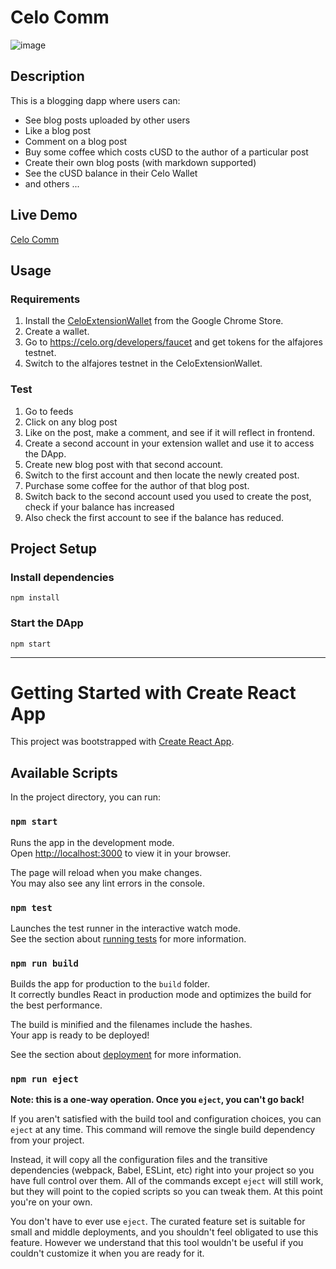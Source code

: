 # Celo Comm
![image](https://user-images.githubusercontent.com/64266194/167259237-6452e575-3657-4dd4-8279-61edc969ef4c.png)

## Description
This is a blogging dapp where users can: 
- See blog posts uploaded by other users
- Like a blog post
- Comment on a blog post
- Buy some coffee which costs cUSD to the author of a particular post
- Create their own blog posts (with markdown supported)
- See the cUSD balance in their Celo Wallet
- and others ...

## Live Demo
[Celo Comm](https://princeibs.github.io/celo-comm/)

## Usage 
### Requirements
1. Install the [CeloExtensionWallet](https://chrome.google.com/webstore/detail/celoextensionwallet/kkilomkmpmkbdnfelcpgckmpcaemjcdh?hl=en) from the Google Chrome Store.
2. Create a wallet.
3. Go to https://celo.org/developers/faucet and get tokens for the alfajores testnet.
4. Switch to the alfajores testnet in the CeloExtensionWallet.

### Test
1. Go to feeds 
2. Click on any blog post
3. Like on the post, make a comment, and see if it will reflect in frontend.
4. Create a second account in your extension wallet and use it to access the DApp.
5. Create new blog post with that second account.
6. Switch to the first account and then locate the newly created post.
7. Purchase some coffee for the author of that blog post.
8. Switch back to the second account used you used to create the post, check if your balance has  increased
9. Also check the first account to see if the balance has reduced.

## Project Setup
### Install dependencies
`npm install`
### Start the DApp
`npm start`

---
# Getting Started with Create React App

This project was bootstrapped with [Create React App](https://github.com/facebook/create-react-app).

## Available Scripts

In the project directory, you can run:

### `npm start`

Runs the app in the development mode.\
Open [http://localhost:3000](http://localhost:3000) to view it in your browser.

The page will reload when you make changes.\
You may also see any lint errors in the console.

### `npm test`

Launches the test runner in the interactive watch mode.\
See the section about [running tests](https://facebook.github.io/create-react-app/docs/running-tests) for more information.

### `npm run build`

Builds the app for production to the `build` folder.\
It correctly bundles React in production mode and optimizes the build for the best performance.

The build is minified and the filenames include the hashes.\
Your app is ready to be deployed!

See the section about [deployment](https://facebook.github.io/create-react-app/docs/deployment) for more information.

### `npm run eject`

**Note: this is a one-way operation. Once you `eject`, you can't go back!**

If you aren't satisfied with the build tool and configuration choices, you can `eject` at any time. This command will remove the single build dependency from your project.

Instead, it will copy all the configuration files and the transitive dependencies (webpack, Babel, ESLint, etc) right into your project so you have full control over them. All of the commands except `eject` will still work, but they will point to the copied scripts so you can tweak them. At this point you're on your own.

You don't have to ever use `eject`. The curated feature set is suitable for small and middle deployments, and you shouldn't feel obligated to use this feature. However we understand that this tool wouldn't be useful if you couldn't customize it when you are ready for it.
